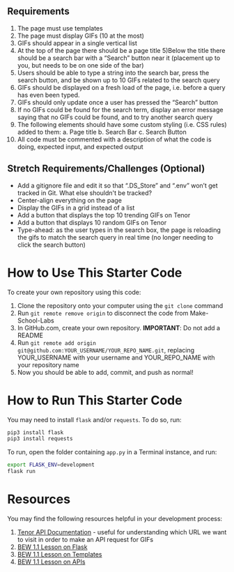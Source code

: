 ## Requirements
1) The page must use templates
2) The page must display GIFs (10 at the most)
3) GIFs should appear in a single vertical list
4) At the top of the page there should be a page title
5)Below the title there should be a search bar with a “Search” button near it (placement up to you, but needs to be on one side of the bar)
6) Users should be able to type a string into the search bar, press the search button, and be shown up to 10 GIFs related to the search query
7) GIFs should be displayed on a fresh load of the page, i.e. before a query has even been typed.
8) GIFs should only update once a user has pressed the “Search” button
9) If no GIFs could be found for the search term, display an error message saying that no GIFs could be found, and to try another search query
10) The following elements should have some custom styling (i.e. CSS rules) added to them:
    a. Page title
    b. Search Bar
    c. Search Button
11) All code must be commented with a description of what the code is doing, expected input, and expected output
## Stretch Requirements/Challenges (Optional)
- Add a gitignore file and edit it so that “.DS_Store” and “.env” won’t get tracked in Git. What else shouldn't be tracked?
- Center-align everything on the page
- Display the GIFs in a grid instead of a list
- Add a button that displays the top 10 trending GIFs on Tenor
- Add a button that displays 10 random GIFs on Tenor
- Type-ahead: as the user types in the search box, the page is reloading the gifs to match the search query in real time (no longer needing to click the search button)



# How to Use This Starter Code

To create your own repository using this code:

1. Clone the repository onto your computer using the `git clone` command
1. Run `git remote remove origin` to disconnect the code from Make-School-Labs
1. In GitHub.com, create your own repository. **IMPORTANT**: Do not add a README
1. Run `git remote add origin git@github.com:YOUR_USERNAME/YOUR_REPO_NAME.git`, replacing YOUR_USERNAME with your username and YOUR_REPO_NAME with your repository name
1. Now you should be able to add, commit, and push as normal!

# How to Run This Starter Code

You may need to install `flask` and/or `requests`. To do so, run:

```bash
pip3 install flask
pip3 install requests
```

To run, open the folder containing `app.py` in a Terminal instance, and run:

```bash
export FLASK_ENV=development
flask run
```

# Resources

You may find the following resources helpful in your development process:

1. [Tenor API Documentation](https://tenor.com/gifapi/documentation) - useful for understanding which URL we want to visit in order to make an API request for GIFs
1. [BEW 1.1 Lesson on Flask](https://make-school-courses.github.io/BEW-1.1-RESTful-and-Resourceful-MVC-Architecture/#/./Lessons/03-Intro-to-Flask/README)
1. [BEW 1.1 Lesson on Templates](https://make-school-courses.github.io/BEW-1.1-RESTful-and-Resourceful-MVC-Architecture/#/./Lessons/04-Flask-Templating/README)
1. [BEW 1.1 Lesson on APIs](https://make-school-courses.github.io/BEW-1.1-RESTful-and-Resourceful-MVC-Architecture/#/./Lessons/05-URLs-HTTP-REST-and-Reading-Errors/README)